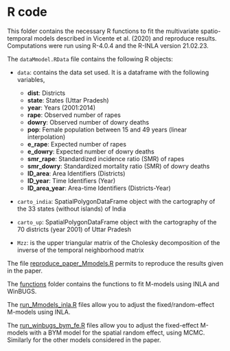 # R code

This folder contains the necessary R functions to fit the multivariate spatio-temporal models described in Vicente et al. (2020) and reproduce results. 
Computations were run using R-4.0.4 and the R-INLA version 21.02.23.

The ```dataMmodel.RData``` file contains the following R objects:

- ```data```: contains the data set used. It is a dataframe with the following variables,
	- **dist**: Districts
	- **state**: States (Uttar Pradesh)
	- **year**: Years (2001:2014)
	- **rape**: Observed number of rapes
	- **dowry**: Observed number of dowry deaths
	- **pop**: Female population between 15 and 49 years (linear interpolation)
	- **e_rape**: Expected number of rapes
	- **e_dowry**: Expected number of dowry deaths
	- **smr_rape**: Standardized incidence ratio (SMR) of rapes
	- **smr_dowry**: Standardized mortality ratio (SMR) of dowry deaths
	- **ID_area**: Area Identifiers (Districts)
	- **ID_year**: Time Identifiers (Year)
	- **ID_area_year**: Area-time Identifiers (Districts-Year)


- ```carto_india```: SpatialPolygonDataFrame object with the cartography of the 33 states (without islands) of India

- ```carto_up```: SpatialPolygonDataFrame object with the cartography of the 70 districts (year 2001) of Uttar Pradesh

- ```Mzz```: is the upper triangular matrix of the Cholesky decomposition of the inverse of the temporal neighborhood matrix


The file [reproduce_paper_Mmodels.R](https://github.com/spatialstatisticsupna/Mmodels_SERRA_article/blob/master/R/reproduce_paper_Mmodels.R) permits to reproduce the results given in the paper.

The [functions](https://github.com/spatialstatisticsupna/Mmodels_SERRA_article/blob/master/R/functions) folder contains the functions to fit M-models using INLA and WinBUGS.

The [run_Mmodels_inla.R](https://github.com/spatialstatisticsupna/Mmodels_SERRA_article/blob/master/R/run_Mmodels_inla.R) files allow you to adjust the fixed/random-effect M-models using INLA.

The [run_winbugs_bym_fe.R](https://github.com/spatialstatisticsupna/Mmodels_SERRA_article/blob/master/R/run_winbugs_bym_fe.R) files allow you to adjust the fixed-effect M-models with a BYM model for the spatial random effect, using MCMC.
Similarly for the other models considered in the paper.

 
